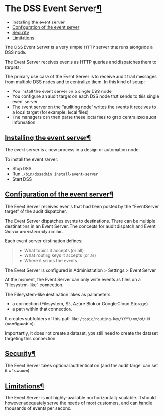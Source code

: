 The DSS Event Server[¶](#the-dss-event-server "Permalink to this heading")
==========================================================================



* [Installing the event server](#installing-the-event-server)
* [Configuration of the event server](#configuration-of-the-event-server)
* [Security](#security)
* [Limitations](#limitations)



The DSS Event Server is a very simple HTTP server that runs alongside a DSS node.


The Event Server receives events as HTTP queries and dispatches them to *targets*.


The primary use case of the Event Server is to receive audit trail messages from multiple DSS nodes and to centralize them. In this kind of setup:


* You install the event server on a single DSS node
* You configure an audit target on each DSS node that sends to this single event server
* The event server on the “auditing node” writes the events it receives to a local target (for example, local files)
* The managers can then parse these local files to grab centralized audit information



[Installing the event server](#id1)[¶](#installing-the-event-server "Permalink to this heading")
------------------------------------------------------------------------------------------------


The event server is a new process in a design or automation node.


To install the event server:


* Stop DSS
* Run `./bin/dssadmin install-event-server`
* Start DSS




[Configuration of the event server](#id2)[¶](#configuration-of-the-event-server "Permalink to this heading")
------------------------------------------------------------------------------------------------------------


The Event Server receives events that had been posted by the “EventServer target” of the audit dispatcher.


The Event Server dispatches events to destinations. There can be multiple destinations in an Event Server. The concepts for audit dispatch and Event Server are extremely similar.


Each event server destination defines:



> * What topics it accepts (or all)
> * What routing keys it accepts (or all)
> * Where it sends the events.


The Event Server is configured in Administration \> Settings \> Event Server


At the moment, the Event Server can only write events as files on a “filesystem\-like” connection.


The Filesystem\-like destination takes as parameters:


* a connection (Filesystem, S3, Azure Blob or Google Cloud Storage)
* a path within that connection.


It creates subfolders of this path like `/topic/routing-key/YYYY/mm/dd/HH` (configurable).


Importantly, it does not create a dataset, you still need to create the dataset targeting this connection




[Security](#id3)[¶](#security "Permalink to this heading")
----------------------------------------------------------


The Event Server takes optional authentication (and the audit target can set it of course)




[Limitations](#id4)[¶](#limitations "Permalink to this heading")
----------------------------------------------------------------


The Event Server is not highly\-available nor horizontally scalable. It should however adequately serve the needs of most customers, and can handle thousands of events per second.